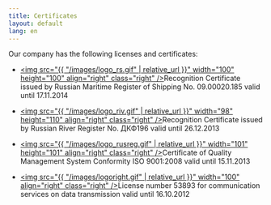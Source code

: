```yaml
---
title: Certificates
layout: default
lang: en
---
```

Our company has the following licenses and certificates:

*   [<img src="{{ "/images/logo_rs.gif" | relative_url }}" width="100" height="100" align="right" class="right" />](http://www.rs-head.spb.ru/)Recognition Certificate issued by Russian Maritime Register of Shipping No.&nbsp;09.00020.185 valid until 17.11.2014

*   [<img src="{{ "/images/logo_riv.gif" | relative_url }}" width="98" height="110" align="right" class="right" />](http://rivreg.ru/)Recognition Certificate issued by Russian River Register No.&nbsp;ДКФ196 valid until 26.12.2013
*   [<img src="{{ "/images/logo_rusreg.gif" | relative_url }}" width="101" height="101" align="right" class="right" />](http://rusregister.ru/)Certificate of Quality Management System Conformity ISO 9001:2008 valid until 15.11.2013
*   [<img src="{{ "/images/logoright.gif" | relative_url }}" width="100" align="right" class="right" />](http://rsoc.ru)License number 53893 for communication services on data transmission valid until 16.10.2012

